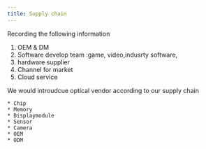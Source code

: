 ```yaml
---
title: Supply chain
---
```


Recording the following information

1. OEM & DM
2. Software develop team :game, video,indusrty software,
3. hardware supplier
4. Channel for market
5. Cloud service



We would introudcue optical vendor  according to our supply chain



    * Chip
    * Memory
    * Displaymodule
    * Sensor
    * Camera
    * OEM
    * ODM